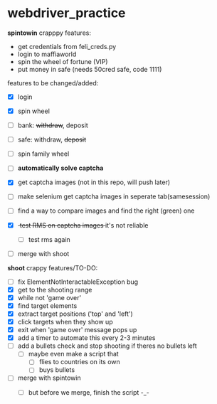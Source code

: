 # webdriver_practice

**spintowin** crapppy features:

- get credentials from feli_creds.py
- login to maffiaworld
- spin the wheel of fortune (VIP)
- put money in safe (needs 50cred safe, code 1111)

features to be changed/added:

- [x] login
- [x] spin wheel
- [ ] bank: <del>withdraw</del>, deposit
- [ ] safe: withdraw, <del>deposit</del>
- [ ] spin family wheel
- [ ] **automatically solve captcha**
- [x] get captcha images (not in this repo, will push later)
- [ ] make selenium get captcha images in seperate tab(samesession)
- [ ] find a way to compare images and find the right (green) one
- [x] <del> test RMS on captcha images </del> it's not reliable
	- [ ] test rms again
- [ ] merge with shoot


**shoot** crappy features/TO-DO:

- [ ] fix ElementNotInteractableException bug
- [x] get to the shooting range
- [x] while not 'game over'
- [x] find target elements
- [x] extract target positions ('top' and 'left')
- [x] click targets when they show up
- [x] exit when 'game over' message pops up
- [x] add a timer to automate this every 2-3 minutes
- [ ] add a bullets check and stop shooting if theres no bullets left
	- [ ] maybe even make a script that
		- [ ] flies to countries on its own
		- [ ] buys bullets
- [ ] merge with spintowin
	- [ ] but before we merge, finish the script -_-




